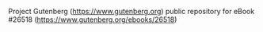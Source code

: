 Project Gutenberg (https://www.gutenberg.org) public repository for eBook #26518 (https://www.gutenberg.org/ebooks/26518)
